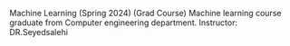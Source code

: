 Machine Learning (Spring 2024) (Grad Course)
Machine learning course graduate from Computer engineering department. Instructor: DR.Seyedsalehi
